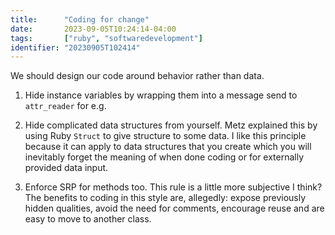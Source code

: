 ```yaml
---
title:      "Coding for change"
date:       2023-09-05T10:24:14-04:00
tags:       ["ruby", "softwaredevelopment"]
identifier: "20230905T102414"
---
```


We should design our code around behavior rather than data.

1. Hide instance variables by wrapping them into a message send to `attr_reader` for e.g.

2. Hide complicated data structures from yourself. Metz explained this by using Ruby `Struct` to give structure to some data. I like this principle because it can apply to data structures that you create which you will inevitably forget the meaning of when done coding or for externally provided data input.

3. Enforce SRP for methods too. This rule is a little more subjective I think? The benefits to coding in this style are, allegedly: expose previously hidden qualities, avoid the need for comments, encourage reuse and are easy to move to another class.


